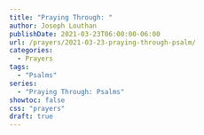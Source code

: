 ```yaml
---
title: "Praying Through: "
author: Joseph Louthan
publishDate: 2021-03-23T06:00:00-06:00
url: /prayers/2021-03-23-praying-through-psalm/
categories:
  - Prayers
tags:
  - "Psalms"
series:
  - "Praying Through: Psalms"
showtoc: false
css: "prayers"
draft: true
---
```

<div style="font-variant: small-caps;">

</div>

```text

```
